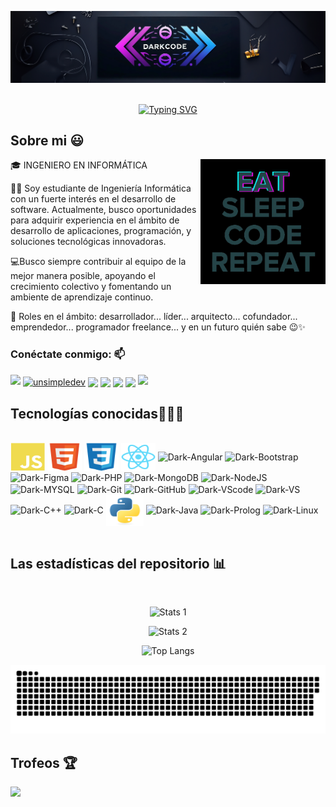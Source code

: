 ![MasterHead](img/banner.jpg)

<!-- Title -->
<br>
<div align="center">
 <a href="https://github.com/DarkCode21">
  <img src="https://readme-typing-svg.demolab.com?font=Fira+Code&size=28&duration=3000&pause=500&center=true&vCenter=true&width=435&lines=%e2%9c%a8+Deyvi+Villegas+%e2%9c%a8;%f0%9f%93%9a+Software+Developer+%f0%9f%92%bb;Welcome+To+My+Profile+%f0%9f%91%80" alt="Typing SVG" />
 </a>
</div>

<!--Intro start-->
<h2>Sobre mi 😃</h2>
<p align="left">
🎓 INGENIERO EN INFORMÁTICA

<img src="img/EatSleepCodeRepeat.gif" alt="Coding" width=200 height=200 align="right">

👨‍🎓 Soy estudiante de Ingeniería Informática con un fuerte interés en el desarrollo de software. Actualmente, busco oportunidades para adquirir experiencia en el ámbito de desarrollo de aplicaciones, programación, y soluciones tecnológicas innovadoras.

💻Busco siempre contribuir al equipo de la mejor manera posible, apoyando el    crecimiento colectivo y fomentando un ambiente de aprendizaje continuo.

📝 Roles en el ámbito: desarrollador... líder... arquitecto... cofundador... emprendedor... programador freelance... y en un futuro quién sabe 😉✨
  </p>


<!-- Contact -->
<h3 align="left">Conéctate conmigo: 📫</h3>
<p align="left">
  <a href="https://github.com/404"><img src="https://user-images.githubusercontent.com/73097560/115834477-dbab4500-a447-11eb-908a-139a6edaec5c.gif"></a>
  <a href="https://fb.com/deyvirolan.villegasolano.9" target="blank"><img align="center" src="https://img.shields.io/badge/Facebook-1877F2?style=for-the-badge&logo=facebook&logoColor=white" alt="unsimpledev"  /></a>
  <a href="https://www.instagram.com/deyvi_v_/" target="_blank"><img align="center" src="https://img.shields.io/badge/-Instagram-%23E4405F?style=for-the-badge&logo=instagram logoColor=white" target="_blank"></a> 
  <a href="https://www.youtube.com/channel/UC9b7tarQuSeAN2ozPAeuY6w" target="_blank"><img align="center" src="https://img.shields.io/badge/YouTube-FF0000?style=for-the-badge&logo=youtube&logoColor=white" target="_blank"></a>      
  <a href = "mailto:deyvi132002@gmail.com"><img align="center" src="https://img.shields.io/badge/-Gmail-%23333?style=for-the-badge&logo=gmail&logoColor=white" target="_blank"></a>        
  <a href="https://www.linkedin.com/in/deyvi-villegas/" target="_blank"><img align="center" src="https://img.shields.io/badge/-LinkedIn-%230077B5?style=for-the-badge&logo=linkedin&logoColor=white" target="_blank"></a>
  <a href="https://github.com/404"><img src="https://user-images.githubusercontent.com/73097560/115834477-dbab4500-a447-11eb-908a-139a6edaec5c.gif"></a>
</p>

<!-- Technologies -->
<h2 >Tecnologías conocidas👨🏻‍💻</h2>

<div style="display: inline_block"><br>
  <img align="center" alt="Dark-Js" height="45" width="55" src="https://raw.githubusercontent.com/devicons/devicon/master/icons/javascript/javascript-plain.svg">
  <img align="center" alt="Dark-HTML" height="45" width="55" src="https://raw.githubusercontent.com/devicons/devicon/master/icons/html5/html5-original.svg">
  <img align="center" alt="Dark-CSS" height="45" width="55" src="https://raw.githubusercontent.com/devicons/devicon/master/icons/css3/css3-original.svg">
  <img align="center" alt="Dark-React" height="45" width="55" src="https://raw.githubusercontent.com/devicons/devicon/master/icons/react/react-original.svg">
  <img align="center" alt="Dark-Angular" height="55" width="60" src="https://cdn.jsdelivr.net/gh/devicons/devicon@latest/icons/angular/angular-original.svg"> 
  <img align="center" alt="Dark-Bootstrap" height="50" width="55" src="https://cdn.jsdelivr.net/gh/devicons/devicon@latest/icons/bootstrap/bootstrap-original.svg"> 
  <img align="center" alt="Dark-Figma" height="40" width="50" src="https://cdn.jsdelivr.net/gh/devicons/devicon@latest/icons/figma/figma-original.svg">    
  <img align="center" alt="Dark-PHP" height="50" width="60" src="https://cdn.jsdelivr.net/gh/devicons/devicon@latest/icons/php/php-original.svg">  
  <img align="center" alt="Dark-MongoDB" height="40" width="45" src="https://cdn.jsdelivr.net/gh/devicons/devicon@latest/icons/mongodb/mongodb-original.svg">    
  <img align="center" alt="Dark-NodeJS" height="55" width="55" src="https://cdn.jsdelivr.net/gh/devicons/devicon@latest/icons/nodejs/nodejs-original-wordmark.svg"> 
  <img align="center" alt="Dark-MYSQL" height="50" width="55" src="https://cdn.jsdelivr.net/gh/devicons/devicon@latest/icons/mysql/mysql-original-wordmark.svg"> 
  <img align="center" alt="Dark-Git" height="45" width="55" src="https://cdn.jsdelivr.net/gh/devicons/devicon@latest/icons/git/git-original.svg">
  <img align="center" alt="Dark-GitHub" height="45" width="55" src="https://cdn.jsdelivr.net/gh/devicons/devicon@latest/icons/github/github-original.svg">
  <img align="center" alt="Dark-VScode" height="40" width="50" src="https://cdn.jsdelivr.net/gh/devicons/devicon@latest/icons/vscode/vscode-original.svg">
  <img align="center" alt="Dark-VS" height="40" width="50" src="https://cdn.jsdelivr.net/gh/devicons/devicon@latest/icons/visualstudio/visualstudio-original.svg">
  <img align="center" alt="Dark-C++" height="50" width="60" src="https://cdn.jsdelivr.net/gh/devicons/devicon@latest/icons/cplusplus/cplusplus-original.svg">
  <img align="center" alt="Dark-C" height="50" width="60" src="https://cdn.jsdelivr.net/gh/devicons/devicon@latest/icons/c/c-original.svg">
  <img align="center" alt="Dark-Python" height="50" width="60" src="https://raw.githubusercontent.com/devicons/devicon/master/icons/python/python-original.svg">
  <img align="center" alt="Dark-Java" height="50" width="60" src="https://cdn.jsdelivr.net/gh/devicons/devicon@latest/icons/java/java-original.svg">
  <img align="center" alt="Dark-Prolog" height="50" width="60" src="https://cdn.jsdelivr.net/gh/devicons/devicon@latest/icons/prolog/prolog-original.svg">
  <img align="center" alt="Dark-Linux" height="50" width="60" src="https://cdn.jsdelivr.net/gh/devicons/devicon@latest/icons/linux/linux-original.svg">
</div>

<!-- Stats -->
<br>
  <h2 >Las estadísticas del repositorio 📊</h2>
  <div align="center">
  <br>
  
  ![Stats 1](https://github-readme-stats-salesp07.vercel.app/api?username=DarkCode21&count_private=true&show_icons=true&theme=radical&rank_icon=github&border_radius=10)
    
  ![Stats 2](https://github-readme-streak-stats.herokuapp.com/?user=DarkCode21&theme=radical)

  ![Top Langs](https://github-readme-stats.vercel.app/api/top-langs/?username=DarkCode21&langs_count=8&theme=radical)

  </div>


<!-- Snake -->
 <picture>
  <source media="(prefers-color-scheme: dark)" srcset="https://raw.githubusercontent.com/DarkCode21/DarkCode21/output/github-contribution-grid-snake-dark.svg">
  <source media="(prefers-color-scheme: light)" srcset="https://raw.githubusercontent.com/DarkCode21/DarkCode21/output/github-contribution-grid-snake.svg">
  <img alt="github contribution grid snake animation" src="https://raw.githubusercontent.com/DarkCode21/DarkCode21/output/github-contribution-grid-snake.svg">
</picture>



<h2 align="left">Trofeos 🏆</h2>

![](https://github-profile-trophy.vercel.app/?username=DarkCode21&theme=dracula&no-frame=false&no-bg=false&margin-w=4)